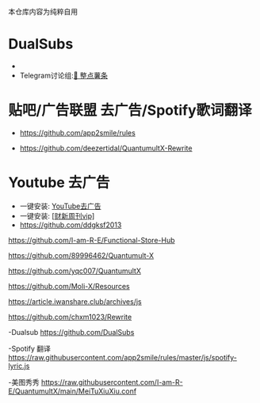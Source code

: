 本仓库内容为纯粹自用


# DualSubs
  * 
  * Telegram讨论组:[🍟 整点薯条](https://t.me/GetSomeFries)

# 贴吧/广告联盟 去广告/Spotify歌词翻译
  * https://github.com/app2smile/rules

  * https://github.com/deezertidal/QuantumultX-Rewrite

# Youtube 去广告
* 一键安装: [YouTube去广告](https://api.boxjs.app/quanx/add-resource?remote-resource=%7B%22rewrite_remote%22:%5B%22https://github.com/kk-cao/quanx/raw/main/YouTubeAD.snippet,tag=%F0%9F%9A%AB%20YouTubeAD%22%5D%7D)
* 一键安装: [[财新周刊vip]](https://api.boxjs.app/quanx/add-resource?remote-resource=%7B%22rewrite_remote%22:%5B%22https://github.com/ddgksf2013/MoYu/raw/master/CaiXinZhouKanProCrack.js,tag=%F0%9F%9A%AB%20%E8%B4%A2%E6%96%B0%E5%91%A8%E5%88%8A%22%5D%7D)
* https://github.com/ddgksf2013

https://github.com/I-am-R-E/Functional-Store-Hub

https://github.com/89996462/Quantumult-X

https://github.com/yqc007/QuantumultX

https://github.com/Moli-X/Resources

https://article.iwanshare.club/archives/js

https://github.com/chxm1023/Rewrite

-Dualsub
https://github.com/DualSubs

-Spotify 翻译
https://raw.githubusercontent.com/app2smile/rules/master/js/spotify-lyric.js

-美图秀秀
https://raw.githubusercontent.com/I-am-R-E/QuantumultX/main/MeiTuXiuXiu.conf
